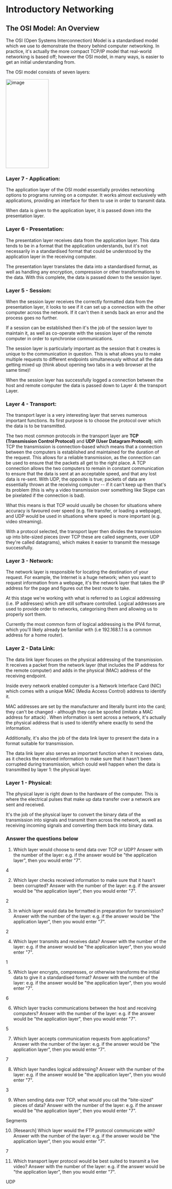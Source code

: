 # Introductory Networking

## The OSI Model: An Overview

The OSI (Open Systems Interconnection) Model is a standardised model which we use to demonstrate the theory behind computer networking. In practice, it's actually the more compact TCP/IP model that real-world networking is based off; however the OSI model, in many ways, is easier to get an initial understanding from.

The OSI model consists of seven layers:

<img width="134" height="279" alt="image" src="https://github.com/user-attachments/assets/43dcc628-07ee-4cb6-b231-f313ca26c3f9" />

### Layer 7 - Application:

The application layer of the OSI model essentially provides networking options to programs running on a computer. It works almost exclusively with applications, providing an interface for them to use in order to transmit data. 

When data is given to the application layer, it is passed down into the presentation layer.

### Layer 6 - Presentation:

The presentation layer receives data from the application layer. This data tends to be in a format that the application understands, but it's not necessarily in a standardised format that could be understood by the application layer in the receiving computer. 

The presentation layer translates the data into a standardised format, as well as handling any encryption, compression or other transformations to the data. With this complete, the data is passed down to the session layer.

### Layer 5 - Session:

When the session layer receives the correctly formatted data from the presentation layer, it looks to see if it can set up a connection with the other computer across the network. If it can't then it sends back an error and the process goes no further. 

If a session can be established then it's the job of the session layer to maintain it, as well as co-operate with the session layer of the remote computer in order to synchronise communications. 

The session layer is particularly important as the session that it creates is unique to the communication in question. This is what allows you to make multiple requests to different endpoints simultaneously without all the data getting mixed up (think about opening two tabs in a web browser at the same time)! 

When the session layer has successfully logged a connection between the host and remote computer the data is passed down to Layer 4: the transport Layer.

### Layer 4 - Transport:

The transport layer is a very interesting layer that serves numerous important functions. Its first purpose is to choose the protocol over which the data is to be transmitted. 

The two most common protocols in the transport layer are **TCP (Transmission Control Protocol)** and **UDP (User Datagram Protocol)**; with TCP the transmission is connection-based which means that a connection between the computers is established and maintained for the duration of the request. This allows for a reliable transmission, as the connection can be used to ensure that the packets all get to the right place. A TCP connection allows the two computers to remain in constant communication to ensure that the data is sent at an acceptable speed, and that any lost data is re-sent. With UDP, the opposite is true; packets of data are essentially thrown at the receiving computer -- if it can't keep up then that's its problem (this is why a video transmission over something like Skype can be pixelated if the connection is bad). 

What this means is that TCP would usually be chosen for situations where accuracy is favoured over speed (e.g. file transfer, or loading a webpage), and UDP would be used in situations where speed is more important (e.g. video streaming).

With a protocol selected, the transport layer then divides the transmission up into bite-sized pieces (over TCP these are called segments, over UDP they're called datagrams), which makes it easier to transmit the message successfully. 

### Layer 3 - Network:

The network layer is responsible for locating the destination of your request. For example, the Internet is a huge network; when you want to request information from a webpage, it's the network layer that takes the IP address for the page and figures out the best route to take. 

At this stage we're working with what is referred to as Logical addressing (i.e. IP addresses) which are still software controlled. Logical addresses are used to provide order to networks, categorising them and allowing us to properly sort them. 

Currently the most common form of logical addressing is the IPV4 format, which you'll likely already be familiar with (i.e 192.168.1.1 is a common address for a home router).

### Layer 2 - Data Link:

The data link layer focuses on the physical addressing of the transmission. It receives a packet from the network layer (that includes the IP address for the remote computer) and adds in the physical (MAC) address of the receiving endpoint. 

Inside every network enabled computer is a Network Interface Card (NIC) which comes with a unique MAC (Media Access Control) address to identify it.

MAC addresses are set by the manufacturer and literally burnt into the card; they can't be changed - although they can be spoofed (imitate  a MAC address for attack) . When information is sent across a network, it's actually the physical address that is used to identify where exactly to send the information.

Additionally, it's also the job of the data link layer to present the data in a format suitable for transmission.

The data link layer also serves an important function when it receives data, as it checks the received information to make sure that it hasn't been corrupted during transmission, which could well happen when the data is transmitted by layer 1: the physical layer.

### Layer 1 - Physical:

The physical layer is right down to the hardware of the computer. This is where the electrical pulses that make up data transfer over a network are sent and received. 

It's the job of the physical layer to convert the binary data of the transmission into signals and transmit them across the network, as well as receiving incoming signals and converting them back into binary data.

### Answer the questions below

1. Which layer would choose to send data over TCP or UDP? Answer with the number of the layer: e.g. if the answer would be "the application layer", then you would enter "7".

4

2. Which layer checks received information to make sure that it hasn't been corrupted? Answer with the number of the layer: e.g. if the answer would be "the application layer", then you would enter "7".

2

3. In which layer would data be formatted in preparation for transmission? Answer with the number of the layer: e.g. if the answer would be "the application layer", then you would enter "7".

2

4. Which layer transmits and receives data? Answer with the number of the layer: e.g. if the answer would be "the application layer", then you would enter "7".

1

5. Which layer encrypts, compresses, or otherwise transforms the initial data to give it a standardised format? Answer with the number of the layer: e.g. if the answer would be "the application layer", then you would enter "7".

6

6. Which layer tracks communications between the host and receiving computers? Answer with the number of the layer: e.g. if the answer would be "the application layer", then you would enter "7".

5

7. Which layer accepts communication requests from applications? Answer with the number of the layer: e.g. if the answer would be "the application layer", then you would enter "7".

7

8. Which layer handles logical addressing? Answer with the number of the layer: e.g. if the answer would be "the application layer", then you would enter "7".

3

9. When sending data over TCP, what would you call the "bite-sized" pieces of data? Answer with the number of the layer: e.g. if the answer would be "the application layer", then you would enter "7".

Segments

10. [Research] Which layer would the FTP protocol communicate with? Answer with the number of the layer: e.g. if the answer would be "the application layer", then you would enter "7".

7

11. Which transport layer protocol would be best suited to transmit a live video? Answer with the number of the layer: e.g. if the answer would be "the application layer", then you would enter "7".

UDP

